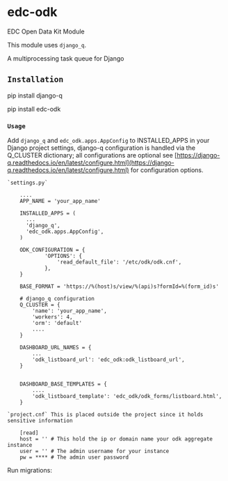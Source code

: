 # edc-odk

EDC Open Data Kit Module

This module uses `django_q`.

A multiprocessing task queue for Django

## `Installation`

pip install django-q

pip install edc-odk

### `Usage`

Add `django_q` and `edc_odk.apps.AppConfig` to INSTALLED_APPS in your Django project settings, django-q configuration is handled via the Q_CLUSTER dictionary; all configurations are optional see [https://django-q.readthedocs.io/en/latest/configure.html](https://django-q.readthedocs.io/en/latest/configure.html) for configuration options.

	`settings.py`
	
		....	
		APP_NAME = 'your_app_name'
		
		INSTALLED_APPS = (
		  ...
		  'django_q',
		  'edc_odk.apps.AppConfig',
		)

		ODK_CONFIGURATION = {
    			'OPTIONS': {
            		'read_default_file': '/etc/odk/odk.cnf',
    			},
		}
		
		BASE_FORMAT = 'https://%(host)s/view/%(api)s?formId=%(form_id)s'
		
		# django_q configuration
		Q_CLUSTER = {
		    'name': 'your_app_name',
		    'workers': 4,
		    'orm': 'default'
		    ....
		}
		
		DASHBOARD_URL_NAMES = {
			...
		    'odk_listboard_url': 'edc_odk:odk_listboard_url',
		}
		
		
		DASHBOARD_BASE_TEMPLATES = {
			....
		    'odk_listboard_template': 'edc_odk/odk_forms/listboard.html',
		}
	
	`project.cnf` This is placed outside the project since it holds sensitive information
	
		[read]
		host = '' # This hold the ip or domain name your odk aggregate instance
		user = '' # The admin username for your instance
		pw = **** # The admin user password

Run migrations:

